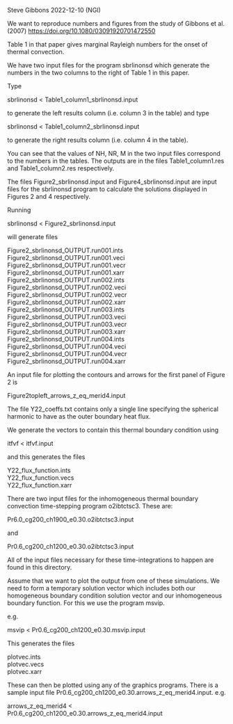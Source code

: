 Steve Gibbons
2022-12-10 (NGI)

We want to reproduce numbers and figures from the study of Gibbons et al. (2007)
https://doi.org/10.1080/03091920701472550

Table 1 in that paper gives marginal Rayleigh numbers for the onset of thermal convection.

We have two input files for the program sbrlinonsd which generate
the numbers in the two columns to the right of Table 1 in this paper.

Type

sbrlinonsd < Table1_column1_sbrlinonsd.input

to generate the left results column (i.e. column 3 in the table)
and type

sbrlinonsd < Table1_column2_sbrlinonsd.input

to generate the right results column (i.e. column 4 in the table).

You can see that the values of NH, NR, M in the two input files
correspond to the numbers in the tables.
The outputs are in the files
Table1_column1.res and Table1_column2.res respectively.

The files Figure2_sbrlinonsd.input and Figure4_sbrlinonsd.input
are input files for the sbrlinonsd program to calculate the solutions
displayed in Figures 2 and 4 respectively.

Running

sbrlinonsd < Figure2_sbrlinonsd.input

will generate files

Figure2_sbrlinonsd_OUTPUT.run001.ints  
Figure2_sbrlinonsd_OUTPUT.run001.veci  
Figure2_sbrlinonsd_OUTPUT.run001.vecr  
Figure2_sbrlinonsd_OUTPUT.run001.xarr  
Figure2_sbrlinonsd_OUTPUT.run002.ints  
Figure2_sbrlinonsd_OUTPUT.run002.veci  
Figure2_sbrlinonsd_OUTPUT.run002.vecr  
Figure2_sbrlinonsd_OUTPUT.run002.xarr  
Figure2_sbrlinonsd_OUTPUT.run003.ints  
Figure2_sbrlinonsd_OUTPUT.run003.veci   
Figure2_sbrlinonsd_OUTPUT.run003.vecr  
Figure2_sbrlinonsd_OUTPUT.run003.xarr  
Figure2_sbrlinonsd_OUTPUT.run004.ints  
Figure2_sbrlinonsd_OUTPUT.run004.veci  
Figure2_sbrlinonsd_OUTPUT.run004.vecr  
Figure2_sbrlinonsd_OUTPUT.run004.xarr  

An input file for plotting the contours and arrows for the first panel of Figure 2 is

Figure2topleft_arrows_z_eq_merid4.input

The file Y22_coeffs.txt contains only a single
line specifying the spherical harmonic to have as the outer boundary heat flux.

We generate the vectors to contain this thermal boundary condition using

itfvf < itfvf.input

and this generates the files

Y22_flux_function.ints   
Y22_flux_function.vecs   
Y22_flux_function.xarr   


There are two input files for the inhomogeneous thermal boundary convection time-stepping program o2ibtctsc3.
These are:

Pr6.0_cg200_ch1900_e0.30.o2ibtctsc3.input

and

Pr0.6_cg200_ch1200_e0.30.o2ibtctsc3.input


All of the input files necessary for these time-integrations to happen are found in this directory.

Assume that we want to plot the output from one of these simulations.
We need to form a temporary solution vector which includes both our homogeneous boundary condition solution vector and our inhomogeneous boundary function.
For this we use the program msvip.

e.g.

msvip < Pr0.6_cg200_ch1200_e0.30.msvip.input

This generates the files

plotvec.ints   
plotvec.vecs   
plotvec.xarr   

These can then be plotted using any of the graphics programs. There is a sample input file Pr0.6_cg200_ch1200_e0.30.arrows_z_eq_merid4.input. e.g.

arrows_z_eq_merid4 < Pr0.6_cg200_ch1200_e0.30.arrows_z_eq_merid4.input
 

